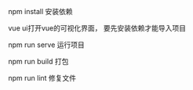 npm install 安装依赖

vue ui打开vue的可视化界面， 要先安装依赖才能导入项目

npm run serve 运行项目

npm run build 打包

npm run lint 修复文件



